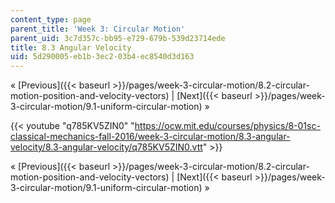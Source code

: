 ```yaml
---
content_type: page
parent_title: 'Week 3: Circular Motion'
parent_uid: 3c7d357c-bb95-e729-679b-539d23714ede
title: 8.3 Angular Velocity
uid: 5d290005-eb1b-3ec2-03b4-ec8540d3d163
---
```


« [Previous]({{< baseurl >}}/pages/week-3-circular-motion/8.2-circular-motion-position-and-velocity-vectors) | [Next]({{< baseurl >}}/pages/week-3-circular-motion/9.1-uniform-circular-motion) »

{{< youtube "q785KV5ZIN0" "https://ocw.mit.edu/courses/physics/8-01sc-classical-mechanics-fall-2016/week-3-circular-motion/8.3-angular-velocity/8.3-angular-velocity/q785KV5ZIN0.vtt" >}}

« [Previous]({{< baseurl >}}/pages/week-3-circular-motion/8.2-circular-motion-position-and-velocity-vectors) | [Next]({{< baseurl >}}/pages/week-3-circular-motion/9.1-uniform-circular-motion) »